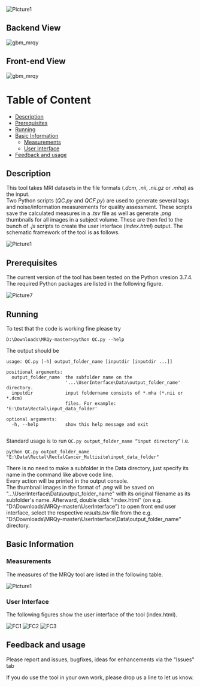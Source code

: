 ![Picture1](https://user-images.githubusercontent.com/50635618/77593997-b1492a00-6ecb-11ea-939c-c8962f371e5a.png)

## Backend View
![gbm_mrqy](https://user-images.githubusercontent.com/50635618/77506445-43095680-6e3c-11ea-9376-7be6f7cdc5d8.gif)

## Front-end View
![gbm_mrqy](https://user-images.githubusercontent.com/50635618/77496601-b6519f00-6e21-11ea-8f52-16f33d4c66cc.gif)

# Table of Content
- [Description](#description)
- [Prerequisites](#prerequisites)
- [Running](#running)
- [Basic Information](#basic-information)
  * [Measurements](#measurements)
  * [User Interface](#user-interface)
- [Feedback and usage](#feedback-and-usage)





## Description


This tool takes MRI datasets in the file formats (_.dcm_, _.nii_, _.nii.gz_ or _.mha_) as the input. \
Two Python scripts (_QC.py_ and _QCF.py_) are used to generate several tags and noise/information measurements for quality assessment. These scripts save the calculated measures in a  _.tsv_ file as well as generate _.png_ thumbnails for all images in a subject volume. These are then fed to the bunch of _.js_ scripts to create the user interface (_index.html_) output. The schematic framework of the tool is as follows.



![Picture1](https://user-images.githubusercontent.com/50635618/76675455-07df6b80-6590-11ea-85f7-13b71a9a1ec3.png)





## Prerequisites

The current version of the tool has been tested on the Python vresion 3.7.4. The required Python packages are listed in the following figure.

![Picture7](https://user-images.githubusercontent.com/50635618/76580525-a2638000-64a6-11ea-8a37-38e95c4693c3.png)


## Running

To test that the code is working fine please try
```
D:\Downloads\MRQy-master>python QC.py --help

```
The output should be 
```
usage: QC.py [-h] output_folder_name [inputdir [inputdir ...]]

positional arguments:
  output_folder_name  the subfolder name on the
                      '...\UserInterface\Data\output_folder_name' directory.
  inputdir            input foldername consists of *.mha (*.nii or *.dcm)
                      files. For example: 'E:\Data\Rectal\input_data_folder'

optional arguments:
  -h, --help          show this help message and exit
  
```
Standard usage is to run ``` QC.py output_folder_name “input directory” ``` i.e. 

```
python QC.py output_folder_name "E:\Data\Rectal\RectalCancer_Multisite\input_data_folder"

```
There is no need to make a subfolder in the Data directory, just specify its name in the command like above code line.\
Every action will be printed in the output console. \
The thumbnail images in the format of _.png_ will be saved on "...\UserInterface\Data\output_folder_name" with its original filename as its subfolder's name. Afterward, double click "index.html" (on e.g. "D:\Downloads\MRQy-master\UserInterface") to open front end user interface, select the respective _results.tsv_ file from the e.g. "D:\Downloads\MRQy-master\UserInterface\Data\output_folder_name" directory.

## Basic Information 

### Measurements

The measures of the MRQy tool are listed in the following table.

![Picture1](https://user-images.githubusercontent.com/50635618/76733243-cb9a3f80-6736-11ea-8100-a1bdb6f60d3f.png)


### User Interface

The following figures show the user interface of the tool (index.html). 


![FC1](https://user-images.githubusercontent.com/50635618/76790203-c7047400-6794-11ea-81ea-bc93ab9130ff.PNG)
![FC2](https://user-images.githubusercontent.com/50635618/76790408-295d7480-6795-11ea-8f67-f5a5badd38f6.PNG)
![FC3](https://user-images.githubusercontent.com/50635618/76790200-c66bdd80-6794-11ea-9954-8abe29112328.PNG)


## Feedback and usage

Please report and issues, bugfixes, ideas for enhancements via the "Issues" tab

If you do use the tool in your own work, please drop us a line to let us know.

